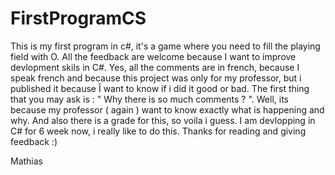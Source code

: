 # FirstProgramCS
This is my first program in c#, it's a game where you need to fill the playing field with O. 
All the feedback are welcome because I want to improve devlopment skils in C#.
Yes, all the comments are in french, because I speak french and because this project was only for my professor,
but i published it because Î want to know if i did it good or bad.
The first thing that you may ask is : " Why there is so much comments ? ".
Well, its because my professor ( again ) want to know exactly what is happening and why.
And also there is a grade for this, so voila i guess.
I am devlopping in C# for 6 week now, i really like to do this.
Thanks for reading and giving feedback :)

Mathias
